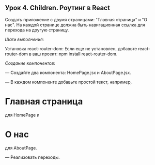 
## Урок 4. Children. Роутинг в React

Создать приложение с двумя страницами: "Главная страница" и "О нас".
На каждой странице должна быть навигационная ссылка для перехода на другую страницу.

*Шаги выполнения:*

Установка react-router-dom:
Если еще не установлен, добавьте react-router-dom в ваш проект: npm install react-router-dom.

*Создание компонентов:*

— Создайте два компонента: HomePage.jsx и AboutPage.jsx.

— В каждом компоненте добавьте простой текст, например, <h1>Главная 
страница</h1> для HomePage и <h1>О нас</h1> для AboutPage.

— Реализовать переходы.
